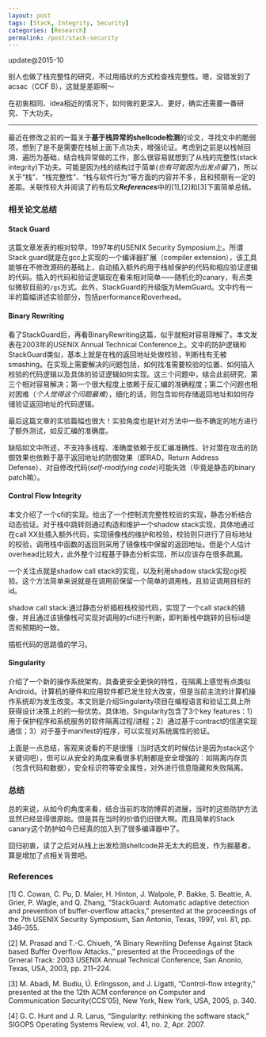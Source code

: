 ```yaml
---
layout: post
tags: [Stack, Integrity, Security]
categories: [Research]
permalink: /post/stack-security
---
```



update@2015-10

别人也做了栈完整性的研究，不过用插状的方式检查栈完整性。嗯，没错发到了acsac（CCF B），这就是差距啊～

在初衷相同、idea相近的情况下，如何做的更深入、更好，确实还需要一番研究、下大功夫。

-----

最近在修改之前的一篇关于**基于栈异常的shellcode检测**的论文，寻找文中的脆弱项，想到了是不是需要在栈帧上面下点功夫，增强论证。考虑到之前是以栈帧回溯、遍历为基础，结合栈异常做的工作，那么很容易就想到了从栈的完整性(stack integrity)下功夫。可能是因为栈的结构过于简单(*也有可能因为出发点偏了*)，所以关于“栈”、“栈完整性”、“栈与软件行为”等方面的内容并不多，且和预期有一定的差距。关联性较大并阅读了的有后文***References***中的[1],[2]和[3]下面简单总结。

### 相关论文总结

#### Stack Guard

这篇文章发表的相对较早，1997年的USENIX Security Symposium上。所谓Stack guard就是在gcc上实现的一个编译器扩展（compiler extension），该工具能够在不修改源码的基础上，自动插入额外的用于栈帧保护的代码和相应验证逻辑的代码。插入的代码和验证逻辑现在看来相对简单——随机化的canary，有点类似微软目前的`/gs`方式。此外，StackGuard的升级版为MemGuard。文中约有一半的篇幅讲述实验部分，包括performance和overhead。

#### Binary Rewriting

看了StackGuard后，再看BinaryRewriting这篇，似乎就相对容易理解了。本文发表在2003年的USENIX Annual Technical Conference上。文中的防护逻辑和StackGuard类似，基本上就是在栈的返回地址处做校验，判断栈有无被smashing。在实现上需要解决的问题包括，如何找准需要校验的位置、如何插入校验的代码逻辑以及具体的验证逻辑如何实现。这三个问题中，结合此前研究，第三个相对容易解决；第一个很大程度上依赖于反汇编的准确程度；第二个问题也相对困难（*个人觉得这个问题最难*），细化的话，则包含如何存储返回地址和如何存储验证返回地址的代码逻辑。

最后这篇文章的实验篇幅也很大！实验角度也是针对方法中一些不确定的地方进行了额外测试，如反汇编的准确度。

缺陷如文中所述，不支持多线程、准确度依赖于反汇编准确性、针对潜在攻击的防御效果也依赖于基于返回地址的防御效果（即RAD，Return Address Defense）、对自修改代码(*self-modifying code*)可能失效（毕竟是静态的binary patch嘛）。

#### Control Flow Integrity

本文介绍了一个cfi的实现。给出了一个控制流完整性校验的实现，静态分析结合动态验证。对于栈中跳转则通过构造和维护一个shadow stack实现，具体地通过在call XX处插入额外代码，实现镜像栈的维护和校验，校验则只进行了目标地址的校验，调用栈中函数的返回则采用了镜像栈中保留的返回地址。但是个人估计overhead比较大，此外整个过程基于静态分析实现，所以应该存在很多疏漏。

一个关注点就是shadow call stack的实现，以及利用shadow stack实现cgi校验。这个方法简单来说就是在调用前保留一个简单的调用栈，且验证调用目标的id。

shadow call stack:通过静态分析插桩栈校验代码，实现了一个call stack的镜像，并且通过该镜像栈可实现对调用的cfi进行判断，即判断栈中跳转的目标id是否和预期的一致。

插桩代码的思路值的学习。

#### Singularity

介绍了一个新的操作系统架构，具备更安全更快的特性，在隔离上感觉有点类似Android。计算机的硬件和应用软件都已发生较大改变，但是当前主流的计算机操作系统却为发生改变。本文则是介绍Singularity项目在编程语言和验证工具上所获得设计决策上的的一些优势。具体地，Singularity包含了3个key features：1）用于保护程序和系统服务的软件隔离过程/进程；2）通过基于contract的信道实现通信；3）对于基于manifest的程序，可以实现对系统属性的验证。

上面是一点总结，客观来说看的不是很懂（当时选文的时候估计是因为stack这个关键词吧），但可以从安全的角度来看很多机制都是安全增强的：如隔离内存页（包含代码和数据），安全标识符等安全属性，对外进行信息隐藏和失败隔离。
 
### 总结

总的来说，从如今的角度来看，结合当前的攻防博弈的进展，当时的这些防护方法显然已经显得很原始。但是其在当时的价值仍旧很大啊。而且简单的Stack canary这个防护如今已经真的加入到了很多编译器中了。

回归初衷，读了之后对从栈上出发检测shellcode并无太大的启发，作为掘墓者，算是增加了点相关背景吧。

### References

[1]     C. Cowan, C. Pu, D. Maier, H. Hinton, J. Walpole, P. Bakke, S. Beattie, A. Grier, P. Wagle, and Q. Zhang, “StackGuard: Automatic adaptive detection and prevention of buffer-overflow attacks,” presented at the proceedings of the 7th USENIX Security Symposium, San Antonio, Texas, 1997, vol. 81, pp. 346–355.

[2]     M. Prasad and T.-C. Chiueh, “A Binary Rewriting Defense Against Stack based Buffer Overflow Attacks.,” presented at the Proceedings of the Grneral Track: 2003 USENIX Annual Technical Conference, San Anonio, Texas, USA, 2003, pp. 211–224.

[3]     M. Abadi, M. Budiu, Ú. Erlingsson, and J. Ligatti, “Control-flow integrity,” presented at the the 12th ACM conference on Computer and Communication Security(CCS'05), New York, New York, USA, 2005, p. 340.

[4]     G. C. Hunt and J. R. Larus, “Singularity: rethinking the software stack,” SIGOPS Operating Systems Review, vol. 41, no. 2, Apr. 2007.

